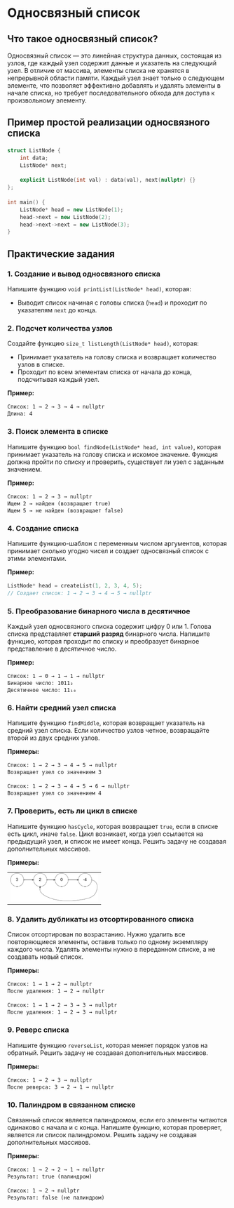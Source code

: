# Односвязный список

## Что такое односвязный список?
Односвязный список — это линейная структура данных,
состоящая из узлов, где каждый узел содержит данные и указатель на следующий узел.
В отличие от массива, элементы списка не хранятся в непрерывной области памяти.
Каждый узел знает только о следующем элементе,
что позволяет эффективно добавлять и удалять элементы в начале списка,
но требует последовательного обхода для доступа к произвольному элементу.

## Пример простой реализации односвязного списка
```cpp
struct ListNode {
    int data;
    ListNode* next;
    
    explicit ListNode(int val) : data(val), next(nullptr) {}
};

int main() {
    ListNode* head = new ListNode(1);
    head->next = new ListNode(2);
    head->next->next = new ListNode(3);
}
```

## Практические задания
### 1. Создание и вывод односвязного списка
Напишите функцию `void printList(ListNode* head)`, которая:
- Выводит список начиная с головы списка (`head`) и проходит по указателям `next` до конца.


### 2. Подсчет количества узлов
Создайте функцию `size_t listLength(ListNode* head)`, которая:
- Принимает указатель на голову списка и возвращает количество узлов в списке.
- Проходит по всем элементам списка от начала до конца, подсчитывая каждый узел.

**Пример:**
```
Список: 1 → 2 → 3 → 4 → nullptr
Длина: 4
```

### 3. Поиск элемента в списке
Напишите функцию `bool findNode(ListNode* head, int value)`, которая принимает указатель на голову списка и искомое значение.
Функция должна пройти по списку и проверить, существует ли узел с заданным значением.

**Пример:**
```
Список: 1 → 2 → 3 → nullptr
Ищем 2 → найден (возвращает true)
Ищем 5 → не найден (возвращает false)
```

### 4. Создание списка
Напишите функцию-шаблон с переменным числом аргументов, которая принимает сколько угодно чисел и создает односвязный список с этими элементами.

**Пример:**
```cpp
ListNode* head = createList(1, 2, 3, 4, 5);
// Создает список: 1 → 2 → 3 → 4 → 5 → nullptr
```

### 5. Преобразование бинарного числа в десятичное
Каждый узел односвязного списка содержит цифру 0 или 1.
Голова списка представляет **старший разряд** бинарного числа.
Напишите функцию, которая проходит по списку и преобразует бинарное представление в десятичное число.

**Пример:**
```
Список: 1 → 0 → 1 → 1 → nullptr
Бинарное число: 1011₂
Десятичное число: 11₁₀
```

### 6. Найти средний узел списка
Напишите функцию `findMiddle`, которая возвращает указатель на средний узел списка.
Если количество узлов четное, возвращайте второй из двух средних узлов.

**Примеры:**
```
Список: 1 → 2 → 3 → 4 → 5 → nullptr
Возвращает узел со значением 3

Список: 1 → 2 → 3 → 4 → 5 → 6 → nullptr
Возвращает узел со значением 4
```

### 7. Проверить, есть ли цикл в списке
Напишите функцию `hasCycle`, которая возвращает `true`, если в списке есть цикл, иначе `false`.
Цикл возникает, когда узел ссылается на предыдущий узел, и список не имеет конца.
Решить задачу не создавая дополнительных массивов.

**Примеры:**
<table><tr><td>
<img src="./media/circularlinkedlist.png" alt="circularlinkedlist" title="circularlinkedlist" style="display: inline-block; margin: 0 auto; max-width: 200px; max-height: 200px">
</td></tr></table>

### 8. Удалить дубликаты из отсортированного списка
Список отсортирован по возрастанию.
Нужно удалить все повторяющиеся элементы, оставив только по одному экземпляру каждого числа.
Удалять элементы нужно в переданном списке, а не создавать новый список.

**Примеры:**
```
Список: 1 → 1 → 2 → nullptr
После удаления: 1 → 2 → nullptr

Список: 1 → 1 → 2 → 3 → 3 → nullptr
После удаления: 1 → 2 → 3 → nullptr
```

### 9. Реверс списка
Напишите функцию `reverseList`, которая меняет порядок узлов на обратный.
Решить задачу не создавая дополнительных массивов.

**Примеры:**
```
Список: 1 → 2 → 3 → nullptr
После реверса: 3 → 2 → 1 → nullptr
```

### 10. Палиндром в связанном списке
Связанный список является палиндромом, если его элементы читаются одинаково с начала и с конца.
Напишите функцию, которая проверяет, является ли список палиндромом.
Решить задачу не создавая дополнительных массивов.

**Примеры:**
```
Список: 1 → 2 → 2 → 1 → nullptr
Результат: true (палиндром)

Список: 1 → 2 → nullptr
Результат: false (не палиндром)
```
